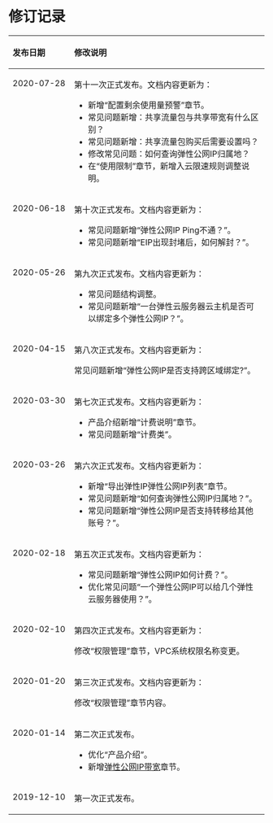 # 修订记录<a name="eip_his_0001"></a>

<a name="table122874031718"></a>
<table><thead align="left"><tr id="row7287508178"><th class="cellrowborder" valign="top" width="24.07%" id="mcps1.1.3.1.1"><p id="p1428750181712"><a name="p1428750181712"></a><a name="p1428750181712"></a><strong id="b142871902175"><a name="b142871902175"></a><a name="b142871902175"></a>发布日期</strong></p>
</th>
<th class="cellrowborder" valign="top" width="75.92999999999999%" id="mcps1.1.3.1.2"><p id="p0287809174"><a name="p0287809174"></a><a name="p0287809174"></a><strong id="b12874019172"><a name="b12874019172"></a><a name="b12874019172"></a>修改说明</strong></p>
</th>
</tr>
</thead>
<tbody><tr id="row20160223205610"><td class="cellrowborder" valign="top" width="24.07%" headers="mcps1.1.3.1.1 "><p id="p1416172345616"><a name="p1416172345616"></a><a name="p1416172345616"></a>2020-07-28</p>
</td>
<td class="cellrowborder" valign="top" width="75.92999999999999%" headers="mcps1.1.3.1.2 "><p id="p558816372561"><a name="p558816372561"></a><a name="p558816372561"></a>第十一次正式发布。文档内容更新为：</p>
<a name="ul565152595718"></a><a name="ul565152595718"></a><ul id="ul565152595718"><li>新增“配置剩余使用量预警”章节。</li><li>常见问题新增：共享流量包与共享带宽有什么区别？</li><li>常见问题新增：共享流量包购买后需要设置吗？</li><li>修改常见问题：如何查询<span id="text1490131216588"><a name="text1490131216588"></a><a name="text1490131216588"></a></span><span id="text13286935111011"><a name="text13286935111011"></a><a name="text13286935111011"></a>弹性公网IP</span>归属地？</li><li>在“使用限制”章节，新增入云限速规则调整说明。</li></ul>
</td>
</tr>
<tr id="row252118710238"><td class="cellrowborder" valign="top" width="24.07%" headers="mcps1.1.3.1.1 "><p id="p10478141212238"><a name="p10478141212238"></a><a name="p10478141212238"></a>2020-06-18</p>
</td>
<td class="cellrowborder" valign="top" width="75.92999999999999%" headers="mcps1.1.3.1.2 "><p id="p3522127182311"><a name="p3522127182311"></a><a name="p3522127182311"></a>第十次正式发布。文档内容更新为：</p>
<a name="ul18756101312413"></a><a name="ul18756101312413"></a><ul id="ul18756101312413"><li>常见问题新增“弹性公网IP Ping不通？”。</li><li>常见问题新增“EIP出现封堵后，如何解封？”。</li></ul>
</td>
</tr>
<tr id="row18870425202917"><td class="cellrowborder" valign="top" width="24.07%" headers="mcps1.1.3.1.1 "><p id="p421422715290"><a name="p421422715290"></a><a name="p421422715290"></a>2020-05-26</p>
</td>
<td class="cellrowborder" valign="top" width="75.92999999999999%" headers="mcps1.1.3.1.2 "><p id="p132141627142916"><a name="p132141627142916"></a><a name="p132141627142916"></a>第九次正式发布。文档内容更新为：</p>
<a name="ul330021254013"></a><a name="ul330021254013"></a><ul id="ul330021254013"><li>常见问题结构调整。</li><li>常见问题新增“一台弹性云服务器云主机是否可以绑定多个<span id="text16723164093015"><a name="text16723164093015"></a><a name="text16723164093015"></a></span><span id="text137239404305"><a name="text137239404305"></a><a name="text137239404305"></a>弹性公网IP</span>？”。</li></ul>
</td>
</tr>
<tr id="row1584820192318"><td class="cellrowborder" valign="top" width="24.07%" headers="mcps1.1.3.1.1 "><p id="p159120972317"><a name="p159120972317"></a><a name="p159120972317"></a>2020-04-15</p>
</td>
<td class="cellrowborder" valign="top" width="75.92999999999999%" headers="mcps1.1.3.1.2 "><p id="p19848102238"><a name="p19848102238"></a><a name="p19848102238"></a>第八次正式发布。文档内容更新为：</p>
<p id="p12315530172315"><a name="p12315530172315"></a><a name="p12315530172315"></a>常见问题新增“<span id="text1151864632410"><a name="text1151864632410"></a><a name="text1151864632410"></a></span>弹性公网IP是否支持跨区域绑定?”。</p>
</td>
</tr>
<tr id="row11351556122918"><td class="cellrowborder" valign="top" width="24.07%" headers="mcps1.1.3.1.1 "><p id="p4351185642914"><a name="p4351185642914"></a><a name="p4351185642914"></a>2020-03-30</p>
</td>
<td class="cellrowborder" valign="top" width="75.92999999999999%" headers="mcps1.1.3.1.2 "><p id="p235115569295"><a name="p235115569295"></a><a name="p235115569295"></a>第七次正式发布。文档内容更新为：</p>
<a name="ul1812173816445"></a><a name="ul1812173816445"></a><ul id="ul1812173816445"><li>产品介绍新增“计费说明”章节。</li><li>常见问题新增“计费类”。</li></ul>
</td>
</tr>
<tr id="row267522534410"><td class="cellrowborder" valign="top" width="24.07%" headers="mcps1.1.3.1.1 "><p id="p1867542510446"><a name="p1867542510446"></a><a name="p1867542510446"></a>2020-03-26</p>
</td>
<td class="cellrowborder" valign="top" width="75.92999999999999%" headers="mcps1.1.3.1.2 "><p id="p15704134094414"><a name="p15704134094414"></a><a name="p15704134094414"></a>第六次正式发布。文档内容更新为：</p>
<a name="ul12354736659"></a><a name="ul12354736659"></a><ul id="ul12354736659"><li>新增“导出弹性IP弹性公网IP列表”章节。</li><li>常见问题新增“如何查询<span id="text1281719324319"><a name="text1281719324319"></a><a name="text1281719324319"></a></span>弹性公网IP归属地？”。</li><li>常见问题新增“<span id="text401729121011"><a name="text401729121011"></a><a name="text401729121011"></a></span>弹性公网IP是否支持转移给其他账号？”。</li></ul>
</td>
</tr>
<tr id="row15450659854"><td class="cellrowborder" valign="top" width="24.07%" headers="mcps1.1.3.1.1 "><p id="p95948594212"><a name="p95948594212"></a><a name="p95948594212"></a>2020-02-18</p>
</td>
<td class="cellrowborder" valign="top" width="75.92999999999999%" headers="mcps1.1.3.1.2 "><p id="p1758212164419"><a name="p1758212164419"></a><a name="p1758212164419"></a>第五次正式发布。文档内容更新为：</p>
<a name="ul11551228844"></a><a name="ul11551228844"></a><ul id="ul11551228844"><li>常见问题新增“弹性公网IP如何计费？”。</li><li>优化常见问题“一个弹性公网IP可以给几个弹性云服务器使用？”。</li></ul>
</td>
</tr>
<tr id="row129413416573"><td class="cellrowborder" valign="top" width="24.07%" headers="mcps1.1.3.1.1 "><p id="p102941941105717"><a name="p102941941105717"></a><a name="p102941941105717"></a>2020-02-10</p>
</td>
<td class="cellrowborder" valign="top" width="75.92999999999999%" headers="mcps1.1.3.1.2 "><p id="p829444117579"><a name="p829444117579"></a><a name="p829444117579"></a>第四次正式发布。文档内容更新为：</p>
<p id="p20609155815718"><a name="p20609155815718"></a><a name="p20609155815718"></a>修改“权限管理”章节，VPC系统权限名称变更。</p>
</td>
</tr>
<tr id="row161281235161714"><td class="cellrowborder" valign="top" width="24.07%" headers="mcps1.1.3.1.1 "><p id="p17636195921412"><a name="p17636195921412"></a><a name="p17636195921412"></a>2020-01-20</p>
</td>
<td class="cellrowborder" valign="top" width="75.92999999999999%" headers="mcps1.1.3.1.2 "><p id="p0636165916143"><a name="p0636165916143"></a><a name="p0636165916143"></a>第三次正式发布。文档内容更新为：</p>
<p id="p138056536152"><a name="p138056536152"></a><a name="p138056536152"></a>修改“权限管理”章节内容。</p>
</td>
</tr>
<tr id="row113192517110"><td class="cellrowborder" valign="top" width="24.07%" headers="mcps1.1.3.1.1 "><p id="p15131182512114"><a name="p15131182512114"></a><a name="p15131182512114"></a>2020-01-14</p>
</td>
<td class="cellrowborder" valign="top" width="75.92999999999999%" headers="mcps1.1.3.1.2 "><p id="p9132825512"><a name="p9132825512"></a><a name="p9132825512"></a>第二次正式发布。</p>
<a name="ul118711549326"></a><a name="ul118711549326"></a><ul id="ul118711549326"><li>优化“产品介绍”。</li><li>新增<a href="弹性公网IP带宽.md">弹性公网IP带宽</a>章节。</li></ul>
</td>
</tr>
<tr id="row1628710016171"><td class="cellrowborder" valign="top" width="24.07%" headers="mcps1.1.3.1.1 "><p id="p182873011172"><a name="p182873011172"></a><a name="p182873011172"></a>2019-12-10</p>
</td>
<td class="cellrowborder" valign="top" width="75.92999999999999%" headers="mcps1.1.3.1.2 "><p id="p1028718011716"><a name="p1028718011716"></a><a name="p1028718011716"></a>第一次正式发布。</p>
</td>
</tr>
</tbody>
</table>

